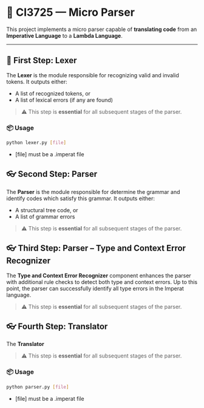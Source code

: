 # 🧠 CI3725 — Micro Parser

This project implements a micro parser capable of **translating code** from an **Imperative Language** to a **Lambda Language**.

---

## 📄 First Step: Lexer

The **Lexer** is the module responsible for recognizing valid and invalid tokens. It outputs either:
- A list of recognized tokens, or
- A list of lexical errors (if any are found)

> ⚠️ This step is **essential** for all subsequent stages of the parser.

### 📦 Usage

```bash
python lexer.py [file]
```

- [file] must be a .imperat file

## 👓 Second Step: Parser

The **Parser** is the module responsible for determine the grammar and identify codes which satisfy this grammar. It outputs either:
- A structural tree code, or
- A list of grammar errors

> ⚠️ This step is **essential** for all subsequent stages of the parser.

## 👓 Third Step: Parser – Type and Context Error Recognizer
The **Type and Context Error Recognizer** component enhances the parser with additional rule checks to detect both type and context errors. Up to this point, the parser can successfully identify all type errors in the Imperat language.

> ⚠️ This step is **essential** for all subsequent stages of the parser.

## 👓 Fourth Step: Translator
The **Translator** 


> ⚠️ This step is **essential** for all subsequent stages of the parser.

### 📦 Usage

```bash
python parser.py [file]
```

- [file] must be a .imperat file